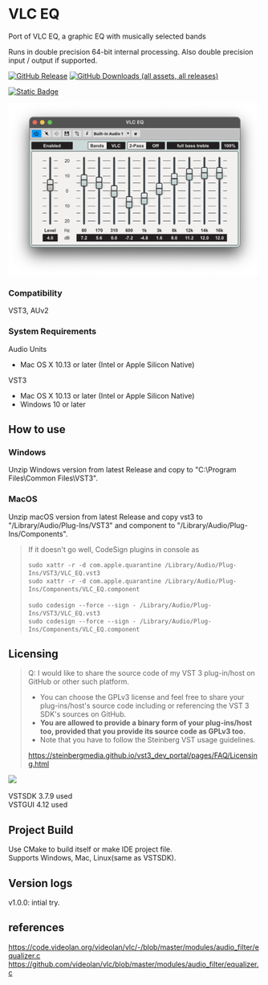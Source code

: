 # VLC EQ  

Port of VLC EQ, a graphic EQ with musically selected bands

Runs in double precision 64-bit internal processing. Also double precision input / output if supported.  

[![GitHub Release](https://img.shields.io/github/v/release/kiriki-liszt/VLC_EQ?style=flat-square&label=Get%20latest%20Release)](https://github.com/Kiriki-liszt/VLC_EQ/releases/latest)
[![GitHub Downloads (all assets, all releases)](https://img.shields.io/github/downloads/kiriki-liszt/VLC_EQ/total?style=flat-square&label=total%20downloads&color=blue)](https://tooomm.github.io/github-release-stats/?username=Kiriki-liszt&repository=VLC_EQ)  

[![Static Badge](https://img.shields.io/badge/coffee%20maybe%3F%20%3D%5D%20-gray?style=for-the-badge&logo=buy-me-a-coffee)](https://buymeacoffee.com/kirikiaris)

<img src="https://github.com/Kiriki-liszt/VLC_EQ/raw/main/screenshot.png"  width="600"/>  

### Compatibility  

VST3, AUv2  

### System Requirements  

Audio Units  

* Mac OS X 10.13 or later (Intel or Apple Silicon Native)  

VST3  

* Mac OS X 10.13 or later (Intel or Apple Silicon Native)  
* Windows 10 or later

## How to use  

### Windows  

Unzip Windows version from latest Release and copy to "C:\Program Files\Common Files\VST3".  

### MacOS  

Unzip macOS version from latest Release and copy vst3 to "/Library/Audio/Plug-Ins/VST3" and component to "/Library/Audio/Plug-Ins/Components".  

> If it doesn't go well, CodeSign plugins in console as  
>
> ``` console  
> sudo xattr -r -d com.apple.quarantine /Library/Audio/Plug-Ins/VST3/VLC_EQ.vst3  
> sudo xattr -r -d com.apple.quarantine /Library/Audio/Plug-Ins/Components/VLC_EQ.component
>
> sudo codesign --force --sign - /Library/Audio/Plug-Ins/VST3/VLC_EQ.vst3  
> sudo codesign --force --sign - /Library/Audio/Plug-Ins/Components/VLC_EQ.component  
> ```  

## Licensing  

> Q: I would like to share the source code of my VST 3 plug-in/host on GitHub or other such platform.  
>
> * You can choose the GPLv3 license and feel free to share your plug-ins/host's source code including or referencing the VST 3 SDK's sources on GitHub.  
> * **You are allowed to provide a binary form of your plug-ins/host too, provided that you provide its source code as GPLv3 too.**
> * Note that you have to follow the Steinberg VST usage guidelines.  
>
> <https://steinbergmedia.github.io/vst3_dev_portal/pages/FAQ/Licensing.html>  

<img src="https://github.com/Kiriki-liszt/JS_Inflator_to_VST2_VST3/raw/main/VST_Compatible_Logo_Steinberg_with_TM.png"  width="200"/>

VSTSDK 3.7.9 used  
VSTGUI 4.12 used  

## Project Build  

Use CMake to build itself or make IDE project file.  
Supports Windows, Mac, Linux(same as VSTSDK).  

## Version logs

v1.0.0: intial try.  

## references

<https://code.videolan.org/videolan/vlc/-/blob/master/modules/audio_filter/equalizer.c>  
<https://github.com/videolan/vlc/blob/master/modules/audio_filter/equalizer.c>  
